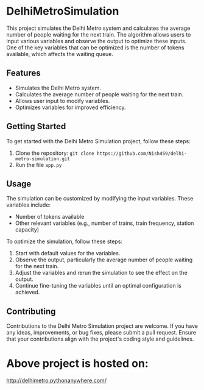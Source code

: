 # DelhiMetroSimulation

This project simulates the Delhi Metro system and calculates the average number of people waiting for the next train. The algorithm allows users to input various variables and observe the output to optimize these inputs. One of the key variables that can be optimized is the number of tokens available, which affects the waiting queue.

## Features

- Simulates the Delhi Metro system.
- Calculates the average number of people waiting for the next train.
- Allows user input to modify variables.
- Optimizes variables for improved efficiency.

## Getting Started

To get started with the Delhi Metro Simulation project, follow these steps:

1. Clone the repository: `git clone https://github.com/Nish459/delhi-metro-simulation.git`
2. Run the file `app.py`

## Usage

The simulation can be customized by modifying the input variables. These variables include:
- Number of tokens available
- Other relevant variables (e.g., number of trains, train frequency, station capacity)

To optimize the simulation, follow these steps:

1. Start with default values for the variables.
2. Observe the output, particularly the average number of people waiting for the next train.
3. Adjust the variables and rerun the simulation to see the effect on the output.
4. Continue fine-tuning the variables until an optimal configuration is achieved.

## Contributing

Contributions to the Delhi Metro Simulation project are welcome. If you have any ideas, improvements, or bug fixes, please submit a pull request. Ensure that your contributions align with the project's coding style and guidelines.

# Above project is hosted on:
http://delhimetro.pythonanywhere.com/
